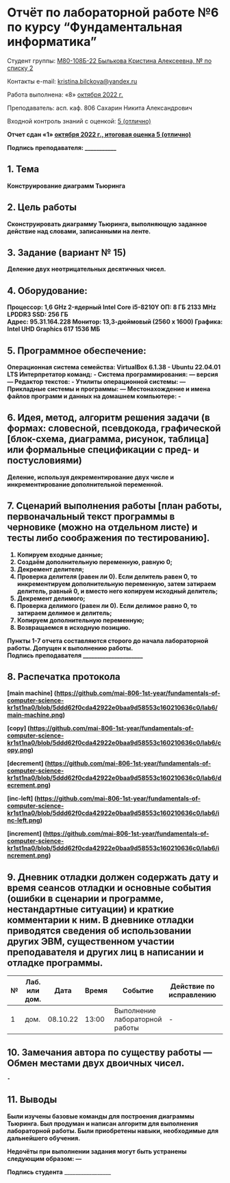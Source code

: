 # Отчёт по лабораторной работе №6 по курсу “Фундаментальная информатика”

</b>Студент группы:</b> <ins>М80-108Б-22 Былькова Кристина Алексеевна, № по списку 2<ins>

</b>Контакты e-mail:</b> <ins>kristina.bilckova@yandex.ru<ins>

</b>Работа выполнена:</b> «8» <ins>октября<ins> <ins>2022<ins> г.

</b>Преподаватель:</b> </ins>асп. каф. 806 Сахарин Никита Александрович</ins>

</b>Входной контроль знаний с оценкой:</b> <ins>5 (отлично)</ins>

<b>Отчет сдан<b> «1» <ins>октября<ins> <ins>2022<ins> г., <b>итоговая оценка</b> <ins>5 (отлично)</ins>

<b>Подпись преподавателя:</b> ___________


## 1. Тема
Конструирование диаграмм Тьюринга
## 2. Цель работы
Сконструировать диаграмму Тьюринга, выполняющую заданное действие над словами, записанными на ленте.
## 3. Задание (вариант № 15)
Деление двух неотрицательных десятичных чисел.
## 4. Оборудование:
<b>Процессор</b>: 1,6 GHz 2-ядерный Intel Core i5-8210Y
<b>ОП</b>: 8 ГБ 2133 MHz LPDDR3
<b>SSD</b>: 256 ГБ  
<b>Адрес</b>: 95.31.164.228 
<b>Монитор</b>: 13,3-дюймовый (2560 х 1600)
<b>Графика</b>: Intel UHD Graphics 617 1536 МБ
## 5. Программное обеспечение:
Операционная система семейства: VirtualBox 6.1.38 - Ubuntu 22.04.01 LTS
Интерпретатор команд: -
Система программирования: — версия — 
Редактор текстов: -
Утилиты операционной системы: —
Прикладные системы и программы: —
Местонахождение и имена файлов программ и данных на домашнем компьютере: -
## 6. Идея, метод, алгоритм решения задачи (в формах: словесной, псевдокода, графической [блок-схема, диаграмма, рисунок, таблица] или формальные спецификации с пред- и постусловиями)
Деление, используя декрементирование двух числе и инкрементирование дополнительной переменной.
## 7. Сценарий выполнения работы [план работы, первоначальный текст программы в черновике (можно на отдельном листе) и тесты либо соображения по тестированию]. 
1. Копируем входные данные;
2. Создаём дополнительную переменную, равную 0;
3. Декремент делителя;
4. Проверка делителя (равен ли 0). Если делитель равен 0, то инкрементируем дополнительную переменную, затем затираем делитель, равный 0, и вместо него копируем исходный делитель;
5. Декремент делимого;
6. Проверка делимого (равен ли 0). Если делимое равно 0, то затираем делимое и делитель;
7. Копируем дополнительную переменную;
8. Возвращаемся в исходную позицию.

Пункты 1-7 отчета составляются сторого до начала лабораторной работы.
Допущен к выполнению работы.  
Подпись преподавателя _____________________
## 8. Распечатка протокола 

[main machine] (https://github.com/mai-806-1st-year/fundamentals-of-computer-science-kr1st1na0/blob/5ddd62f0cda42922e0baa9d58553c160210636c0/lab6/main-machine.png)

[copy] (https://github.com/mai-806-1st-year/fundamentals-of-computer-science-kr1st1na0/blob/5ddd62f0cda42922e0baa9d58553c160210636c0/lab6/copy.png)

[decrement] (https://github.com/mai-806-1st-year/fundamentals-of-computer-science-kr1st1na0/blob/5ddd62f0cda42922e0baa9d58553c160210636c0/lab6/decrement.png)

[inc-left] (https://github.com/mai-806-1st-year/fundamentals-of-computer-science-kr1st1na0/blob/5ddd62f0cda42922e0baa9d58553c160210636c0/lab6/inc-left.png)

[increment] (https://github.com/mai-806-1st-year/fundamentals-of-computer-science-kr1st1na0/blob/5ddd62f0cda42922e0baa9d58553c160210636c0/lab6/increment.png)

## 9. Дневник отладки должен содержать дату и время сеансов отладки и основные события (ошибки в сценарии и программе, нестандартные ситуации) и краткие комментарии к ним. В дневнике отладки приводятся сведения об использовании других ЭВМ, существенном участии преподавателя и других лиц в написании и отладке программы.

| № |  Лаб. или дом. | Дата | Время | Событие | Действие по исправлению | Примечание |
| ------ | ------ | ------ | ------ | ------ | ------ | ------ |
| 1 | дом. | 08.10.22 | 13:00 | Выполнение лабораторной работы | - | - |
## 10. Замечания автора по существу работы — Обмен местами двух двоичных чисел.
```
-
```
## 11. Выводы
Были изучены базовые команды для построения диаграммы Тьюринга. Был продуман и написан алгоритм для выполнения лабораторной работы. Были приобретены навыки, необходимые для дальнейшего обучения.

Недочёты при выполнении задания могут быть устранены следующим образом: —

</b>Подпись студента</b> _________________


